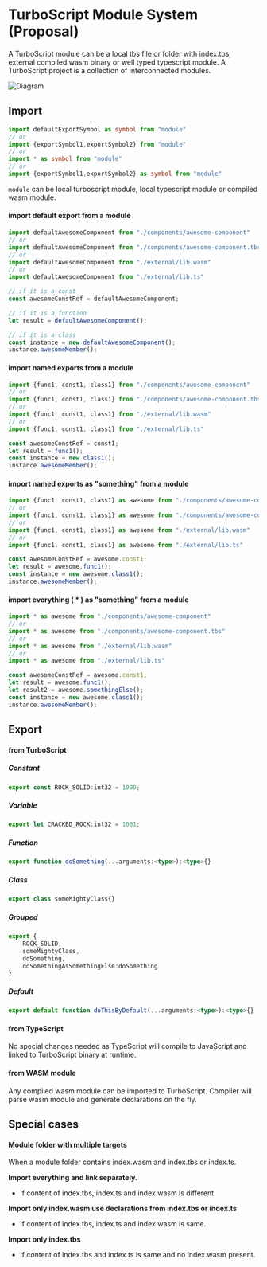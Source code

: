 # TurboScript Module System (Proposal)
A TurboScript module can be a local tbs file or folder with index.tbs, external compiled wasm binary or well typed typescript module.
A TurboScript project is a collection of interconnected modules.

![Diagram](https://rawgit.com/01alchemist/TurboScript/raw-files/turboscript-module-system.svg)

## Import
```typescript
import defaultExportSymbol as symbol from "module"
// or
import {exportSymbol1,exportSymbol2} from "module"
// or
import * as symbol from "module"
// or
import {exportSymbol1,exportSymbol2} as symbol from "module"
```
`module` can be local turboscript module, local typescript module or compiled wasm module.

#### import default export from a module
```typescript
import defaultAwesomeComponent from "./components/awesome-component"
// or
import defaultAwesomeComponent from "./components/awesome-component.tbs"
// or
import defaultAwesomeComponent from "./external/lib.wasm"
// or
import defaultAwesomeComponent from "./external/lib.ts"

// if it is a const
const awesomeConstRef = defaultAwesomeComponent;

// if it is a function 
let result = defaultAwesomeComponent();

// if it is a class
const instance = new defaultAwesomeComponent();
instance.awesomeMember();
```

#### import named exports from a module
```typescript
import {func1, const1, class1} from "./components/awesome-component"
// or
import {func1, const1, class1} from "./components/awesome-component.tbs"
// or
import {func1, const1, class1} from "./external/lib.wasm"
// or
import {func1, const1, class1} from "./external/lib.ts"

const awesomeConstRef = const1;
let result = func1();
const instance = new class1();
instance.awesomeMember();
```

#### import named exports as "something" from a module
```typescript
import {func1, const1, class1} as awesome from "./components/awesome-component"
// or
import {func1, const1, class1} as awesome from "./components/awesome-component.tbs"
// or
import {func1, const1, class1} as awesome from "./external/lib.wasm"
// or
import {func1, const1, class1} as awesome from "./external/lib.ts"

const awesomeConstRef = awesome.const1;
let result = awesome.func1();
const instance = new awesome.class1();
instance.awesomeMember();
```

#### import everything ( * ) as "something" from a module
```typescript
import * as awesome from "./components/awesome-component"
// or
import * as awesome from "./components/awesome-component.tbs"
// or
import * as awesome from "./external/lib.wasm"
// or
import * as awesome from "./external/lib.ts"

const awesomeConstRef = awesome.const1;
let result = awesome.func1();
let result2 = awesome.somethingElse();
const instance = new awesome.class1();
instance.awesomeMember();
```

## Export 
#### from TurboScript
##### Constant
```typescript
export const ROCK_SOLID:int32 = 1000;
```
##### Variable
```typescript
export let CRACKED_ROCK:int32 = 1001;
```
##### Function
```typescript
export function doSomething(...arguments:<type>):<type>{}
```
##### Class
```typescript
export class someMightyClass{}
```
##### Grouped
```typescript
export {
    ROCK_SOLID,
    someMightyClass,
    doSomething,
    doSomethingAsSomethingElse:doSomething
}
```
##### Default
```typescript
export default function doThisByDefault(...arguments:<type>):<type>{}
```


#### from TypeScript
No special changes needed as TypeScript will compile to JavaScript and linked to TurboScript binary at runtime.

#### from WASM module
Any compiled wasm module can be imported to TurboScript. Compiler will parse wasm module and generate declarations on the fly.

## Special cases
#### Module folder with multiple targets
When a module folder contains index.wasm and index.tbs or index.ts. 

**Import everything and link separately.**
 * If content of index.tbs, index.ts and index.wasm is different.

**Import only index.wasm use declarations from index.tbs or index.ts**
 * If content of index.tbs, index.ts and index.wasm is same.

**Import only index.tbs**
 * If content of index.tbs and index.ts is same and no index.wasm present.

